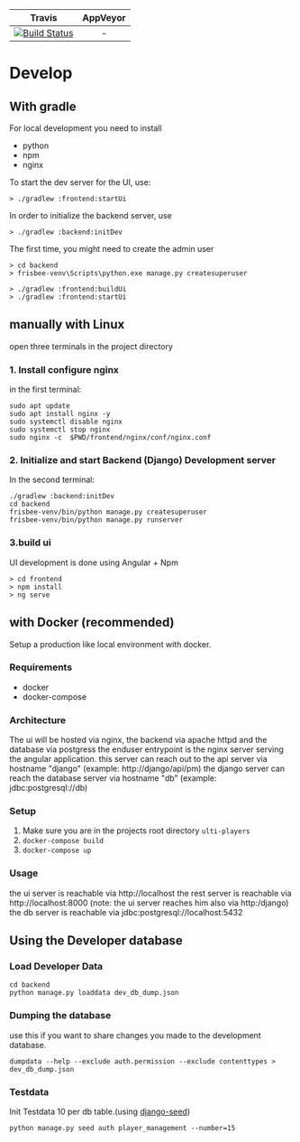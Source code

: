 
| Travis        | AppVeyor      |
|:-------------:|:-------------:|
| [![Build Status](https://travis-ci.org/oefsv/ulti-players.svg?branch=master)](https://travis-ci.org/oefsv/ulti-players) | - |




# Develop


## With gradle

For local development you need to install

+ python
+ npm
+ nginx

To start the dev server for the UI, use:

```
> ./gradlew :frontend:startUi
```

In order to initialize the backend server, use

```
> ./gradlew :backend:initDev
```

The first time, you might need to create the admin user

```
> cd backend
> frisbee-venv\Scripts\python.exe manage.py createsuperuser
```

```
> ./gradlew :frontend:buildUi
> ./gradlew :frontend:startUi
```



## manually with Linux

open three terminals in the project directory

### 1. Install configure nginx
in the first terminal:
```
sudo apt update
sudo apt install nginx -y
sudo systemctl disable nginx
sudo systemctl stop nginx
sudo nginx -c  $PWD/frontend/nginx/conf/nginx.conf
```

### 2. Initialize and start Backend (Django) Development server
In the second terminal:
```
./gradlew :backend:initDev
cd backend
frisbee-venv/bin/python manage.py createsuperuser
frisbee-venv/bin/python manage.py runserver
```

### 3.build ui
UI development is done using Angular + Npm

```
> cd frontend
> npm install
> ng serve
```

## with Docker (recommended)
Setup a production like local environment with docker. 
### Requirements
- docker
- docker-compose

### Architecture

The ui will be hosted via nginx, the backend via apache httpd and the database via postgress
the enduser entrypoint is the nginx server serving the angular application.
this server can reach out to the api server via hostname "django" (example: http://django/api/pm)
the django server can reach the database server via hostname "db" (example: jdbc:postgresql://db)

### Setup
1. Make sure you are in the projects root directory `ulti-players` 
2. `docker-compose build`
3. `docker-compose up`

### Usage
the ui server is reachable via http://localhost
the rest server is reachable via http://localhost:8000 (note: the ui server reaches him also via http:/django)
the db server is reachable via jdbc:postgresql://localhost:5432


## Using the Developer database

###  Load Developer Data
```
cd backend
python manage.py loaddata dev_db_dump.json
```

### Dumping the database
use this if you want to share changes you made to the development database.
```
dumpdata --help --exclude auth.permission --exclude contenttypes > dev_db_dump.json
```

### Testdata
Init Testdata 10 per db table.(using [django-seed](https://pypi.org/project/django-seed/))

```
python manage.py seed auth player_management --number=15
```